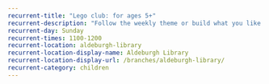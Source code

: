 ```yaml
---
recurrent-title: "Lego club: for ages 5+"
recurrent-description: "Follow the weekly theme or build what you like. Under-8s must be accompanied by an adult."
recurrent-day: Sunday
recurrent-times: 1100-1200
recurrent-location: aldeburgh-library
recurrent-location-display-name: Aldeburgh Library
recurrent-location-display-url: /branches/aldeburgh-library/
recurrent-category: children
---
```

